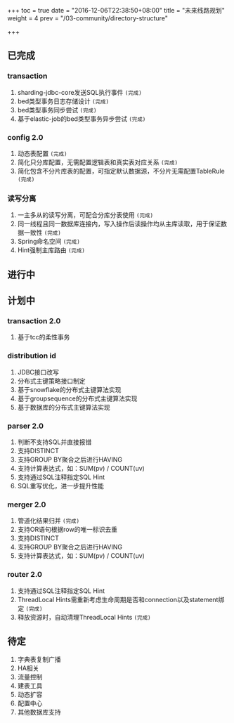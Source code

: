 +++
toc = true
date = "2016-12-06T22:38:50+08:00"
title = "未来线路规划"
weight = 4
prev = "/03-community/directory-structure"

+++

## 已完成

### transaction
1. sharding-jdbc-core发送SQL执行事件 `(完成)`
1. bed类型事务日志存储设计 `(完成)`
1. bed类型事务同步尝试 `(完成)`
1. 基于elastic-job的bed类型事务异步尝试 `(完成)`

### config 2.0
1. 动态表配置 `(完成)`
1. 简化只分库配置，无需配置逻辑表和真实表对应关系 `(完成)`
1. 简化包含不分片库表的配置，可指定默认数据源，不分片无需配置TableRule `(完成)`

### 读写分离
1. 一主多从的读写分离，可配合分库分表使用 `(完成)`
1. 同一线程且同一数据库连接内，写入操作后读操作均从主库读取，用于保证数据一致性 `(完成)`
1. Spring命名空间 `(完成)`
1. Hint强制主库路由 `(完成)`

## 进行中

## 计划中

### transaction 2.0
1. 基于tcc的柔性事务

### distribution id
1. JDBC接口改写
1. 分布式主键策略接口制定
1. 基于snowflake的分布式主键算法实现
1. 基于groupsequence的分布式主键算法实现
1. 基于数据库的分布式主键算法实现

### parser 2.0
1. 判断不支持SQL并直接报错
1. 支持DISTINCT
1. 支持GROUP BY聚合之后进行HAVING
1. 支持计算表达式，如：SUM(pv) / COUNT(uv)
1. 支持通过SQL注释指定SQL Hint
1. SQL重写优化，进一步提升性能

### merger 2.0
1. 管道化结果归并 `(完成)`
1. 支持OR语句根据row的唯一标识去重
1. 支持DISTINCT
1. 支持GROUP BY聚合之后进行HAVING
1. 支持计算表达式，如：SUM(pv) / COUNT(uv)

### router 2.0
1. 支持通过SQL注释指定SQL Hint
1. ThreadLocal Hints需重新考虑生命周期是否和connection以及statement绑定 `(完成)`
1. 释放资源时，自动清理ThreadLocal Hints `(完成)`

## 待定
1. 字典表复制广播
1. HA相关
1. 流量控制
1. 建表工具
1. 动态扩容
1. 配置中心
1. 其他数据库支持
